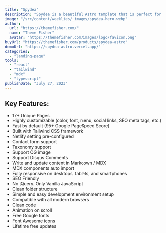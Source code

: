 ```yaml
---
title: "Spydea"
description: "Spydea is a beautiful Astro template that is perfect for a wide variety of businesses, including SaaS, startups, and agencies."
image: "/src/content/weeklies/_images/spydea-hero.webp"
author:
  url: "https://themefisher.com/"
  name: "Theme Fisher"
  avatar: "https://themefisher.com/images/logo/favicon.png"
buyUrl: "https://themefisher.com/products/spydea-astro"
demoUrl: "https://spydea-astro.vercel.app/"
categories:
  - "landing-page"
tools:
  - "react"
  - "tailwind"
  - "mdx"
  - "typescript"
publishDate: "July 27, 2023"
---
```


<h2>Key Features:</h2>
<ul>
  <li>17+ Unique Pages</li>
  <li>Highly customizable (color, font, menu, social links, SEO meta tags, etc.)</li>
  <li>Fast by default (95+ Google PageSpeed Score)</li>
  <li>Built with Tailwind CSS framework</li>
  <li>Netlify setting pre-configured</li>
  <li>Contact form support</li>
  <li>Taxonomy support</li>
  <li>Support OG image</li>
  <li>Support Disqus Comments</li>
  <li>Write and update content in Markdown / MDX</li>
  <li>MDX components auto import</li>
  <li>Fully responsive on desktops, tablets, and smartphones</li>
  <li>SEO Friendly</li>
  <li>No jQuery. Only Vanilla JavaScript</li>
  <li>Clean folder structure</li>
  <li>Simple and easy development environment setup</li>
  <li>Compatible with all modern browsers</li>
  <li>Clean code</li>
  <li>Animation on scroll</li>
  <li>Free Google fonts</li>
  <li>Font Awesome icons</li>
  <li>Lifetime free updates</li>
</ul>
